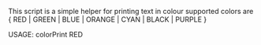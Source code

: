 This script is a simple helper for printing text in colour
supported colors are
{ RED | GREEN | BLUE | ORANGE | CYAN | BLACK | PURPLE }

USAGE: 
	colorPrint RED <TEXT YOU WISH TO PRINT>
